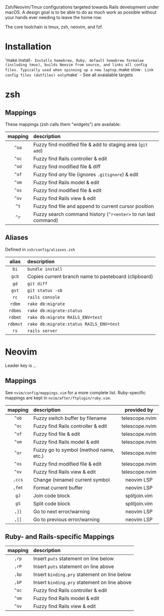 Zsh/Neovim/Tmux configurations targeted towards Rails development under macOS. A design goal is to be able to do as much work as possible without your hands ever needing to leave the home row.

The core toolchain is tmux, zsh, neovim, and fzf.

# Installation

'make install` - Installs homebrew, Ruby, default homebrew formalae (including tmux),
builds Neovim from source, and links all config files. Typically used when
spinning up a new laptop.
`make stow` - Link config files (dotfiles) only
`make` - See all avaialable targets

# zsh
## Mappings
These mappings (zsh calls them "widgets") are available:

| mapping | description |
| :-----: | :---------- |
| `^oa` | Fuzzy find modified file & add to staging area (`git add`) |
| `^oc` | Fuzzy find Rails controller & edit |
| `^od` | Fuzzy find modified file & diff |
| `^of` | Fuzzy find *any* file (ignores `.gitignore`) & edit |
| `^om` | Fuzzy find Rails model & edit |
| `^os` | Fuzzy find modified file & edit
| `^ov` | Fuzzy find Rails view & edit |
| `^t` | Fuzzy find file and append to current cursor position |
| `^r` | Fuzzy search command history (`^r<enter>` to run last command) |

## Aliases
Defined in `zsh/config/aliases.zsh`

| alias | description |
| :---: | :---------- |
| `bi` | `bundle install` |
| `gcb` | Copies current branch name to pasteboard (clipboard) |
| `gd` | `git diff` |
| `gst` |  `git status -sb` |
| `rc` | `rails console` |
| `rdbm` | `rake db:migrate` |
| `rdbms` | `rake db:migrate:status` |
| `rdbmt` | `rake db:migrate RAILS_ENV=test` |
| `rdbmst` | `rake db:migrate:status RAILS_ENV=test` |
| `rs` | `rails server` |

# Neovim

Leader key is `,`.

## Mappings
See `nvim/config/mappings.vim` for a more complete list. Ruby-specific mappings are kept in `nvim/after/ftplugin/ruby.vim`.

| mapping | description | provided by |
| :-----: | :---------- | :---------: |
| `^ob` | Fuzzy switch buffer by filename | telescope.nvim |
| `^oc` | Fuzzy find Rails controller & edit | telescope.nvim |
| `^of` | Fuzzy find file & edit | telescope.nvim |
| `^om` | Fuzzy find Rails model & edit | telescope.nvim |
| `^or` | Fuzzy go to symbol (method name, etc.) | telescope.nvim |
| `^os` | Fuzzy find modified file & edit | telescope.nvim |
| `^ov` | Fuzzy find Rails view & edit | telescope.nvim |
| `,ccs` | Change (rename) current symbol | neovim LSP |
| `,fmt` | Format current buffer | neovim LSP |
| `gJ` | Join code block | splitjoin.vim |
| `gS` | Split code block | splitjoin.vim |
| `,]]` | Go to next error/warning | neovim LSP |
| `,[[` | Go to previous error/warning | neovim LSP |

## Ruby- and Rails-specific Mappings
| mapping | description |
| :-----: | :---------- |
| `,rp` | Insert `puts` statement on line below |
| `,rP` | Insert `puts` statement on line above |
| `,bp` | Insert `binding.pry` statement on line below |
| `,bP` | Insert `binding.pry` statement on line above |
| `^oc` | Fuzzy find Rails controller & edit | telescope.nvim |
| `^om` | Fuzzy find Rails model & edit | telescope.nvim |
| `^ov` | Fuzzy find Rails view & edit | telescope.nvim |

